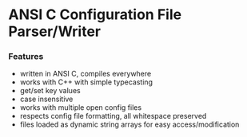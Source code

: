 # ANSI C Configuration File Parser/Writer

### Features
- written in ANSI C, compiles everywhere
- works with C++ with simple typecasting
- get/set key values
- case insensitive
- works with multiple open config files
- respects config file formatting, all whitespace preserved
- files loaded as dynamic string arrays for easy access/modification